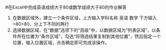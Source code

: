 ﻿#在Excel中完成英语成绩大于80或数学成绩大于80的作业解答
1. 在数据区域外，建立一个条件区域，上方输入学科名称 英语 数学 下方输入 >80>80，分上下不同的两行
2. 选择数据区域，在“数据”选项下的“高级”中，以数据区域为“列表区域”，以条件所在位置为“条件区域”，勾选“将筛选结果复制到其他位置”，然后指定一个位置，输入位置区域，点击确定即可完成该操作。
